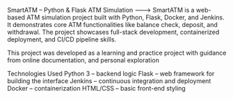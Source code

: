 SmartATM – Python & Flask ATM Simulation --->
SmartATM is a web-based ATM simulation project built with Python, Flask, Docker, and Jenkins.
It demonstrates core ATM functionalities like balance check, deposit, and withdrawal.
The project showcases full-stack development, containerized deployment, and CI/CD pipeline skills.

This project was developed as a learning and practice project with guidance from  online documentation, and personal exploration

Technologies Used
Python 3 – backend logic
Flask – web framework for building the interface
Jenkins – continuous integration and deployment
Docker – containerization
HTML/CSS – basic front-end styling
